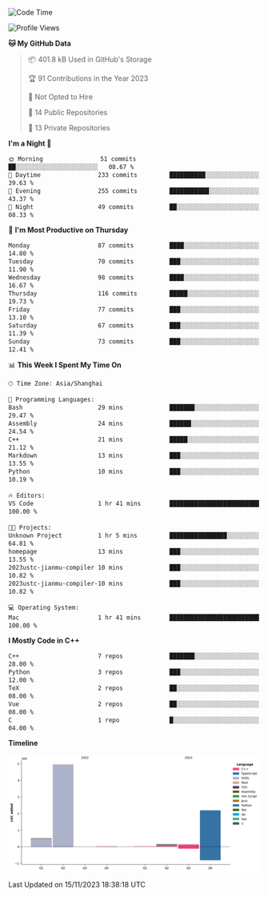 <!--START_SECTION:waka-->
![Code Time](http://img.shields.io/badge/Code%20Time-278%20hrs%2057%20mins-blue)

![Profile Views](http://img.shields.io/badge/Profile%20Views-1-blue)

**🐱 My GitHub Data** 

> 📦 401.8 kB Used in GitHub's Storage 
 > 
> 🏆 91 Contributions in the Year 2023
 > 
> 🚫 Not Opted to Hire
 > 
> 📜 14 Public Repositories 
 > 
> 🔑 13 Private Repositories 
 > 
**I'm a Night 🦉** 

```text
🌞 Morning                51 commits          ██░░░░░░░░░░░░░░░░░░░░░░░   08.67 % 
🌆 Daytime                233 commits         ██████████░░░░░░░░░░░░░░░   39.63 % 
🌃 Evening                255 commits         ███████████░░░░░░░░░░░░░░   43.37 % 
🌙 Night                  49 commits          ██░░░░░░░░░░░░░░░░░░░░░░░   08.33 % 
```
📅 **I'm Most Productive on Thursday** 

```text
Monday                   87 commits          ████░░░░░░░░░░░░░░░░░░░░░   14.80 % 
Tuesday                  70 commits          ███░░░░░░░░░░░░░░░░░░░░░░   11.90 % 
Wednesday                98 commits          ████░░░░░░░░░░░░░░░░░░░░░   16.67 % 
Thursday                 116 commits         █████░░░░░░░░░░░░░░░░░░░░   19.73 % 
Friday                   77 commits          ███░░░░░░░░░░░░░░░░░░░░░░   13.10 % 
Saturday                 67 commits          ███░░░░░░░░░░░░░░░░░░░░░░   11.39 % 
Sunday                   73 commits          ███░░░░░░░░░░░░░░░░░░░░░░   12.41 % 
```


📊 **This Week I Spent My Time On** 

```text
🕑︎ Time Zone: Asia/Shanghai

💬 Programming Languages: 
Bash                     29 mins             ███████░░░░░░░░░░░░░░░░░░   29.47 % 
Assembly                 24 mins             ██████░░░░░░░░░░░░░░░░░░░   24.54 % 
C++                      21 mins             █████░░░░░░░░░░░░░░░░░░░░   21.12 % 
Markdown                 13 mins             ███░░░░░░░░░░░░░░░░░░░░░░   13.55 % 
Python                   10 mins             ███░░░░░░░░░░░░░░░░░░░░░░   10.19 % 

🔥 Editors: 
VS Code                  1 hr 41 mins        █████████████████████████   100.00 % 

🐱‍💻 Projects: 
Unknown Project          1 hr 5 mins         ████████████████░░░░░░░░░   64.81 % 
homepage                 13 mins             ███░░░░░░░░░░░░░░░░░░░░░░   13.55 % 
2023ustc-jianmu-compiler 10 mins             ███░░░░░░░░░░░░░░░░░░░░░░   10.82 % 
2023ustc-jianmu-compiler-10 mins             ███░░░░░░░░░░░░░░░░░░░░░░   10.82 % 

💻 Operating System: 
Mac                      1 hr 41 mins        █████████████████████████   100.00 % 
```

**I Mostly Code in C++** 

```text
C++                      7 repos             ███████░░░░░░░░░░░░░░░░░░   28.00 % 
Python                   3 repos             ███░░░░░░░░░░░░░░░░░░░░░░   12.00 % 
TeX                      2 repos             ██░░░░░░░░░░░░░░░░░░░░░░░   08.00 % 
Vue                      2 repos             ██░░░░░░░░░░░░░░░░░░░░░░░   08.00 % 
C                        1 repo              █░░░░░░░░░░░░░░░░░░░░░░░░   04.00 % 
```



**Timeline**

![Lines of Code chart](https://raw.githubusercontent.com/xkz0777/xkz0777/master/assets/bar_graph.png)


 Last Updated on 15/11/2023 18:38:18 UTC
<!--END_SECTION:waka-->

